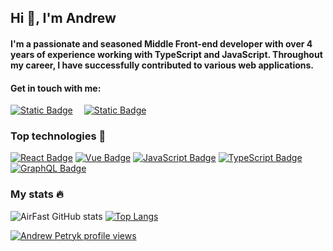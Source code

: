 ## Hi :wave:, I'm Andrew
#### I'm a passionate and seasoned Middle Front-end developer with over 4 years of experience working with TypeScript and JavaScript. Throughout my career, I have successfully contributed to various web applications.

#### Get in touch with me:
<a href="https://www.linkedin.com/in/andrew-petryk-1352b5119" style="padding-right:1em"><img alt="Static Badge" src="https://img.shields.io/badge/Andrew%20Petryk%20-%20%230A66C2?style=social&logo=linkedin"></a>
<a href="mailto:airfast.88@gmail.com"><img alt="Static Badge" src="https://img.shields.io/badge/Andrew%20Petryk%20-%20%230A66C2?style=social&logo=gmail"></a>

### Top technologies :hammer:
<a href="#"><img alt="React Badge" src="https://img.shields.io/badge/React%20-%20%2361DAFB?style=for-the-badge&logo=react&labelColor=%23282c34"></a>
<a href="#"><img alt="Vue Badge" src="https://img.shields.io/badge/Vue%20-%20%234FC08D?style=for-the-badge&logo=vuedotjs&labelColor=%23282c34"></a>
<a href="#"><img alt="JavaScript Badge" src="https://img.shields.io/badge/javascript%20-%20%23F7DF1E?style=for-the-badge&logo=javascript&labelColor=%23282c34"></a>
<a href="#"><img alt="TypeScript Badge" src="https://img.shields.io/badge/typescript%20-%20%233178C6?style=for-the-badge&logo=typescript&labelColor=%23282c34"></a>
<a href="#"><img alt="GraphQL Badge" src="https://img.shields.io/badge/graphql%20-%20%23E10098?style=for-the-badge&logo=graphql&logoColor=%23E10098&labelColor=%23282c34"></a>

### My stats :fire:
![AirFast GitHub stats](https://github-readme-stats.vercel.app/api?username=airfast&show_icons=true)
[![Top Langs](https://github-readme-stats.vercel.app/api/top-langs/?username=airfast&layout=compact&langs_count=8)](https://github.com/anuraghazra/github-readme-stats)

[![Andrew Petryk profile views](https://u8views.com/api/v1/github/profiles/17478605/views/day-week-month-total-count.svg)](https://u8views.com/github/AirFast)
